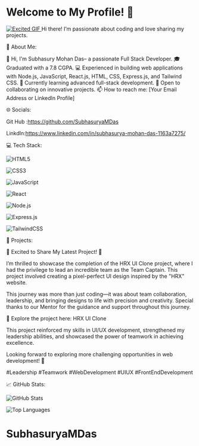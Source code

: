 # Welcome to My Profile! 👋

[![Excited GIF](https://media.giphy.com/media/l0MYB8Ory7Hqefo9a/giphy.gif)
](https://www.google.com/url?sa=i&url=https%3A%2F%2Fgithub.com%2Frudrabarad%2FGifs&psig=AOvVaw3CMViGyHZFs8GJT5jxfvmk&ust=1737277481850000&source=images&cd=vfe&opi=89978449&ved=0CBAQjRxqFwoTCJD-t5T1_ooDFQAAAAAdAAAAABAE)
Hi there! I’m passionate about coding and love sharing my projects.


💫 About Me:

👋 Hi, I'm Subhasury Mohan Das– a passionate Full Stack Developer. 🎓 Graduated with a 7.8 CGPA. 💻 Experienced in building web applications with Node.js, JavaScript, React.js, HTML, CSS, Express.js, and Tailwind CSS. 🌱 Currently learning advanced full-stack development. 🤝 Open to collaborating on innovative projects. 📫 How to reach me: [Your Email Address or LinkedIn Profile]

🌐 Socials:

Git Hub :https://github.com/SubhasuryaMDas

LinkdIn:https://www.linkedin.com/in/subhasurya-mohan-das-1163a7275/

💻 Tech Stack:

![HTML5](https://img.shields.io/badge/HTML5-E34F26?style=for-the-badge&logo=html5&logoColor=white)

![CSS3](https://img.shields.io/badge/CSS3-1572B6?style=for-the-badge&logo=css3&logoColor=white)

![JavaScript](https://img.shields.io/badge/JavaScript-F7DF1E?style=for-the-badge&logo=javascript&logoColor=black)

![React](https://img.shields.io/badge/React-20232A?style=for-the-badge&logo=react&logoColor=61DAFB)

![Node.js](https://img.shields.io/badge/Node.js-339933?style=for-the-badge&logo=node.js&logoColor=white)

![Express.js](https://img.shields.io/badge/Express.js-000000?style=for-the-badge&logo=express&logoColor=white)

![TailwindCSS](https://img.shields.io/badge/Tailwind_CSS-38B2AC?style=for-the-badge&logo=tailwind-css&logoColor=white)







🚀 Projects:

🌟 Excited to Share My Latest Project! 🌟

I’m thrilled to showcase the completion of the HRX UI Clone project, where I had the privilege to lead an incredible team as the Team Captain. This project involved creating a pixel-perfect UI design inspired by the "HRX" website.

This journey was more than just coding—it was about team collaboration, leadership, and bringing designs to life with precision and creativity. Special thanks to our Mentor for the guidance and support throughout this journey.

🔗 Explore the project here: HRX UI Clone

This project reinforced my skills in UI/UX development, strengthened my leadership abilities, and showcased the power of teamwork in achieving excellence.

Looking forward to exploring more challenging opportunities in web development! 🚀

#Leadership #Teamwork #WebDevelopment #UIUX #FrontEndDevelopment

📈 GitHub Stats:

![GitHub Stats](https://github-readme-stats.vercel.app/api?username=yourusername&show_icons=true&theme=radical)

![Top Languages](https://github-readme-stats.vercel.app/api/top-langs/?username=yourusername&layout=compact&theme=radical)



# SubhasuryaMDas
